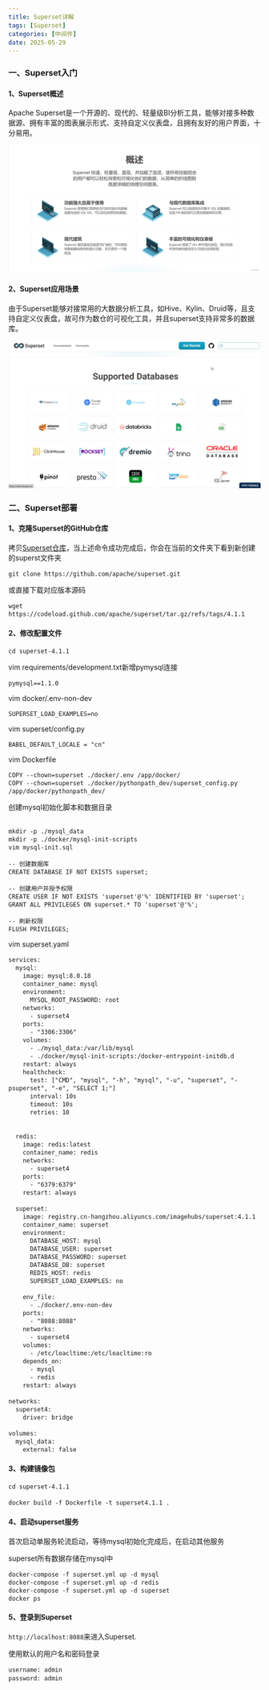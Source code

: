 ```yaml
---
title: Superset详解
tags: [Superset]
categories: [中间件]
date: 2025-05-29
---
```

### 一、Superset入门

#### 1、Superset概述

 Apache Superset是一个开源的、现代的、轻量级BI分析工具，能够对接多种数据源、拥有丰富的图表展示形式、支持自定义仪表盘，且拥有友好的用户界面，十分易用。

![](图片/Superset概述.png)

#### 2、Superset应用场景

由于Superset能够对接常用的大数据分析工具，如Hive、Kylin、Druid等，且支持自定义仪表盘，故可作为数仓的可视化工具，并且superset支持非常多的数据库。

![](图片/Superset应用场景.png)

### 二、Superset部署

#### 1、克隆Superset的GitHub仓库

拷贝[Superset仓库](https://github.com/apache/superset)，当上述命令成功完成后，你会在当前的文件夹下看到新创建的superst文件夹

```
git clone https://github.com/apache/superset.git
```

或直接下载对应版本源码

```
wget https://codeload.github.com/apache/superset/tar.gz/refs/tags/4.1.1
```

#### 2、修改配置文件

```
cd superset-4.1.1
```

vim requirements/development.txt新增pymysql连接

```
pymysql==1.1.0
```

vim docker/.env-non-dev

```
SUPERSET_LOAD_EXAMPLES=no
```

vim superset/config.py

```
BABEL_DEFAULT_LOCALE = "cn"
```

vim Dockerfile

```
COPY --chown=superset ./docker/.env /app/docker/
COPY --chown=superset ./docker/pythonpath_dev/superset_config.py /app/docker/pythonpath_dev/
```

创建mysql初始化脚本和数据目录

```

mkdir -p ./mysql_data
mkdir -p ./docker/mysql-init-scripts
vim mysql-init.sql

-- 创建数据库
CREATE DATABASE IF NOT EXISTS superset;

-- 创建用户并授予权限
CREATE USER IF NOT EXISTS 'superset'@'%' IDENTIFIED BY 'superset';
GRANT ALL PRIVILEGES ON superset.* TO 'superset'@'%';

-- 刷新权限
FLUSH PRIVILEGES;
```

vim superset.yaml

```
services:
  mysql:
    image: mysql:8.0.18
    container_name: mysql
    environment:
      MYSQL_ROOT_PASSWORD: root
    networks:
      - superset4
    ports:
      - "3306:3306"
    volumes:
      - ./mysql_data:/var/lib/mysql
      - ./docker/mysql-init-scripts:/docker-entrypoint-initdb.d
    restart: always
    healthcheck:
      test: ["CMD", "mysql", "-h", "mysql", "-u", "superset", "-psuperset", "-e", "SELECT 1;"]
      interval: 10s
      timeout: 10s
      retries: 10


  redis:
    image: redis:latest
    container_name: redis
    networks:
      - superset4
    ports:
      - "6379:6379"
    restart: always

  superset:
    image: registry.cn-hangzhou.aliyuncs.com/imagehubs/superset:4.1.1
    container_name: superset
    environment:
      DATABASE_HOST: mysql
      DATABASE_USER: superset
      DATABASE_PASSWORD: superset
      DATABASE_DB: superset
      REDIS_HOST: redis
      SUPERSET_LOAD_EXAMPLES: no

    env_file:
      - ./docker/.env-non-dev
    ports:
      - "8088:8088"
    networks:
      - superset4
    volumes:
      - /etc/loacltime:/etc/loacltime:ro
    depends_on:
      - mysql
      - redis
    restart: always

networks:
  superset4:
    driver: bridge

volumes:
  mysql_data:
    external: false
```

#### 3、构建镜像包

```
cd superset-4.1.1

docker build -f Dockerfile -t superset4.1.1 .
```

#### 4、启动superset服务

首次启动单服务轮流启动，等待mysql初始化完成后，在启动其他服务

superset所有数据存储在mysql中

```
docker-compose -f superset.yml up -d mysql
docker-compose -f superset.yml up -d redis
docker-compose -f superset.yml up -d superset
docker ps
```

#### 5、登录到Superset

`http://localhost:8088`来进入Superset.

使用默认的用户名和密码登录

```bash
username: admin
password: admin
```